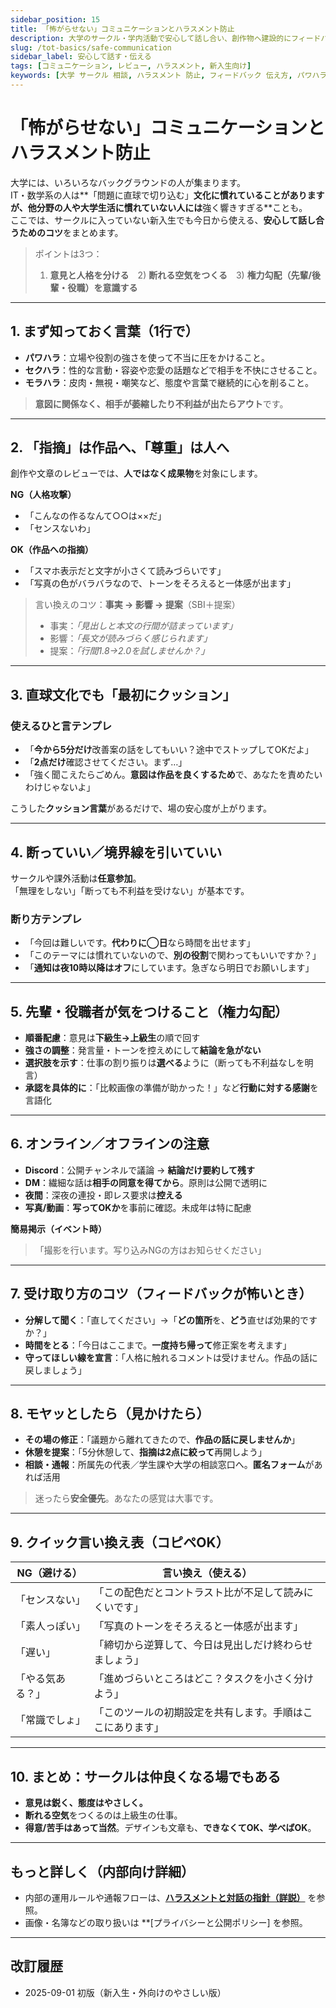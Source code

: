 ```yaml
---
sidebar_position: 15
title: 「怖がらせない」コミュニケーションとハラスメント防止
description: 大学のサークル・学内活動で安心して話し合い、創作物へ建設的にフィードバックするための超実用ガイド。パワハラ・セクハラ・モラハラの理解、言い換え例、断り方、見かけた時の動き方まで。
slug: /tot-basics/safe-communication
sidebar_label: 安心して話す・伝える
tags: [コミュニケーション, レビュー, ハラスメント, 新入生向け]
keywords: [大学 サークル 相談, ハラスメント 防止, フィードバック 伝え方, パワハラ セクハラ モラハラ, デザイン 議論]
---
```


# 「怖がらせない」コミュニケーションとハラスメント防止

大学には、いろいろなバックグラウンドの人が集まります。  
IT・数学系の人は**「問題に直球で切り込む」**文化に慣れていることがありますが、他分野の人や大学生活に慣れていない人には**強く響きすぎる**ことも。  
ここでは、サークルに入っていない新入生でも今日から使える、**安心して話し合うためのコツ**をまとめます。

> ポイントは3つ：  
> 1) **意見と人格を分ける**　2) **断れる空気をつくる**　3) **権力勾配（先輩/後輩・役職）を意識する**

---

## 1. まず知っておく言葉（1行で）

- **パワハラ**：立場や役割の強さを使って不当に圧をかけること。  
- **セクハラ**：性的な言動・容姿や恋愛の話題などで相手を不快にさせること。  
- **モラハラ**：皮肉・無視・嘲笑など、態度や言葉で継続的に心を削ること。  

> **意図に関係なく、相手が萎縮したり不利益が出たらアウト**です。

---

## 2. 「指摘」は**作品**へ、「尊重」は**人**へ

創作や文章のレビューでは、**人ではなく成果物**を対象にします。

**NG（人格攻撃）**  
- 「こんなの作るなんて○○は××だ」  
- 「センスないわ」  

**OK（作品への指摘）**  
- 「スマホ表示だと文字が小さくて読みづらいです」  
- 「写真の色がバラバラなので、トーンをそろえると一体感が出ます」

> 言い換えのコツ：**事実 → 影響 → 提案**（SBI＋提案）
> - 事実：*「見出しと本文の行間が詰まっています」*  
> - 影響：*「長文が読みづらく感じられます」*  
> - 提案：*「行間1.8→2.0を試しませんか？」*

---

## 3. 直球文化でも「最初にクッション」

### 使えるひと言テンプレ
- 「**今から5分だけ**改善案の話をしてもいい？途中でストップしてOKだよ」
- 「**2点だけ**確認させてください。まず…」
- 「強く聞こえたらごめん。**意図は作品を良くするため**で、あなたを責めたいわけじゃないよ」

こうした**クッション言葉**があるだけで、場の安心度が上がります。

---

## 4. 断っていい／境界線を引いていい

サークルや課外活動は**任意参加**。  
「無理をしない」「断っても不利益を受けない」が基本です。

### 断り方テンプレ
- 「今回は難しいです。**代わりに◯日**なら時間を出せます」
- 「このテーマには慣れていないので、**別の役割**で関わってもいいですか？」
- 「**通知は夜10時以降はオフ**にしています。急ぎなら明日でお願いします」

---

## 5. 先輩・役職者が気をつけること（権力勾配）

- **順番配慮**：意見は**下級生→上級生**の順で回す  
- **強さの調整**：発言量・トーンを控えめにして**結論を急がない**  
- **選択肢を示す**：仕事の割り振りは**選べる**ように（断っても不利益なしを明言）  
- **承認を具体的に**：「比較画像の準備が助かった！」など**行動に対する感謝**を言語化

---

## 6. オンライン／オフラインの注意

- **Discord**：公開チャンネルで議論 → **結論だけ要約して残す**  
- **DM**：繊細な話は**相手の同意を得てから**。原則は公開で透明に  
- **夜間**：深夜の連投・即レス要求は**控える**  
- **写真/動画**：**写ってOKか**を事前に確認。未成年は特に配慮

**簡易掲示（イベント時）**  
> 「撮影を行います。写り込みNGの方はお知らせください」

---

## 7. 受け取り方のコツ（フィードバックが怖いとき）

- **分解して聞く**：「直してください」→「**どの箇所**を、**どう**直せば効果的ですか？」  
- **時間をとる**：「今日はここまで。**一度持ち帰って**修正案を考えます」  
- **守ってほしい線を宣言**：「人格に触れるコメントは受けません。作品の話に戻しましょう」

---

## 8. モヤッとしたら（見かけたら）

- **その場の修正**：「議題から離れてきたので、**作品の話に戻しませんか**」  
- **休憩を提案**：「5分休憩して、**指摘は2点に絞って**再開しよう」  
- **相談・通報**：所属先の代表／学生課や大学の相談窓口へ。**匿名フォーム**があれば活用

> 迷ったら**安全優先**。あなたの感覚は大事です。

---

## 9. クイック言い換え表（コピペOK）

| NG（避ける） | 言い換え（使える） |
|---|---|
| 「センスない」 | 「この配色だとコントラスト比が不足して読みにくいです」 |
| 「素人っぽい」 | 「写真のトーンをそろえると一体感が出ます」 |
| 「遅い」 | 「締切から逆算して、今日は見出しだけ終わらせましょう」 |
| 「やる気ある？」 | 「進めづらいところはどこ？タスクを小さく分けよう」 |
| 「常識でしょ」 | 「このツールの初期設定を共有します。手順はここにあります」 |

---

## 10. まとめ：サークルは**仲良くなる場**でもある

- **意見は鋭く、態度はやさしく。**  
- **断れる空気**をつくるのは上級生の仕事。  
- **得意/苦手はあって当然**。デザインも文章も、**できなくてOK、学べばOK**。

---

## もっと詳しく（内部向け詳細）

- 内部の運用ルールや通報フローは、**[ハラスメントと対話の指針（詳説）](/docs/governance/harassment-and-communication)** を参照。  
- 画像・名簿などの取り扱いは **[プライバシーと公開ポリシー] を参照。

---

## 改訂履歴
- 2025-09-01 初版（新入生・外向けのやさしい版）
